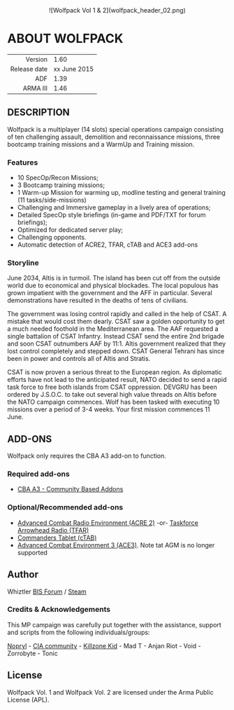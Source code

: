 <div style="text-align:center">![Wolfpack Vol 1 & 2](wolfpack_header_02.png)</div>

# ABOUT WOLFPACK

|  |  |
|-------------:|--------------|
| Version | 1.60 |
| Release date | xx June 2015 |
| ADF | 1.39 |
| ARMA III | 1.46 |

## DESCRIPTION
Wolfpack is a multiplayer (14 slots) special operations campaign consisting of ten challenging assault, demolition and reconnaissance missions, three bootcamp training missions and a WarmUp and Training mission.

### Features
* 10 SpecOp/Recon Missions;
* 3 Bootcamp training missions;
* 1 Warm-up Mission for warming up, modline testing and general training (11 tasks/side-missions)
* Challenging and Immersive gameplay in a lively area of operations;
* Detailed SpecOp style briefings (in-game and PDF/TXT for forum briefings);
* Optimized for dedicated server play;
* Challenging opponents.
* Automatic detection of ACRE2, TFAR, cTAB and ACE3 add-ons

### Storyline
June 2034, Altis is in turmoil. The island has been cut off from the outside world due to economical and physical blockades. The local populous has grown impatient with the government and the AFF in particular. Several demonstrations have resulted in the deaths of tens of civilians.

The government was losing control rapidly and called in the help of CSAT. A mistake that would cost them dearly. CSAT saw a golden opportunity to get a much needed foothold in the Mediterranean area. The AAF requested a single battalion of CSAT Infantry. Instead CSAT send the entire 2nd brigade and soon CSAT outnumbers AAF by 11:1. Altis government realized that they lost control completely and stepped down. CSAT General Tehrani has since been in power and controls all of Altis and Stratis.

CSAT is now proven a serious threat to the European region. As diplomatic efforts have not lead to the anticipated result, NATO decided to send a rapid task force to free both islands from CSAT oppression. DEVGRU has been ordered by J.S.O.C. to take out several high value threads on Altis before the NATO campaign commences. Wolf has been tasked with executing 10 missions over a period of 3-4 weeks. Your first mission commences 11 June.

## ADD-ONS

Wolfpack only requires the CBA A3 add-on to function. 

### Required add-ons
* [CBA A3 - Community Based Addons](http://www.armaholic.com/page.php?id=18767)

### Optional/Recommended add-ons
* [Advanced Combat Radio Environment (ACRE 2)](http://www.armaholic.com/page.php?id=19324) -or- [Taskforce Arrowhead Radio (TFAR)](http://www.armaholic.com/page.php?id=23615)
* [Commanders Tablet (cTAB)](http://www.armaholic.com/page.php?id=22992)
* [Advanced Combat Environment 3 (ACE3)](http://www.armaholic.com/page.php?id=18949). Note tat AGM is no longer supported

## Author
Whiztler [BIS Forum](http://forums.bistudio.com/member.php?144637-whiztler) / [Steam](http://steamcommunity.com/id/whiztler/myworkshopfiles/)

### Credits & Acknowledgements
This MP campaign was carefully  put together with the assistance, support and scripts from the following individuals/groups:

[Nopryl](www.nopryl.no) - [CIA community](ciahome.net) - [Killzone Kid](http://killzonekid.com/) - Mad T - Anjan Riot - Void -  Zorrobyte - Tonic

## License
Wolfpack Vol. 1 and Wolfpack Vol. 2 are licensed under the Arma Public License (APL).
